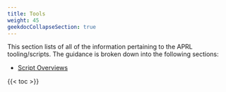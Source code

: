 ```yaml
---
title: Tools
weight: 45
geekdocCollapseSection: true
---
```


This section lists of all of the information pertaining to the APRL tooling/scripts. The guidance is broken down into the following sections:

- [Script Overviews](/Azure-Proactive-Resiliency-Library-v2/contributing/create-content/script-overviews)

{{< toc >}}

